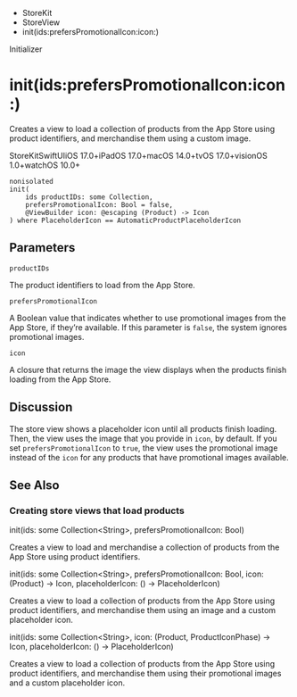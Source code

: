 

- StoreKit
- StoreView
-  init(ids:prefersPromotionalIcon:icon:) 

Initializer

# init(ids:prefersPromotionalIcon:icon:)

Creates a view to load a collection of products from the App Store using product identifiers, and merchandise them using a custom image.

StoreKitSwiftUIiOS 17.0+iPadOS 17.0+macOS 14.0+tvOS 17.0+visionOS 1.0+watchOS 10.0+

``` source
nonisolated
init(
    ids productIDs: some Collection,
    prefersPromotionalIcon: Bool = false,
    @ViewBuilder icon: @escaping (Product) -> Icon
) where PlaceholderIcon == AutomaticProductPlaceholderIcon
```

## Parameters 

`productIDs`  

The product identifiers to load from the App Store.

`prefersPromotionalIcon`  

A Boolean value that indicates whether to use promotional images from the App Store, if they’re available. If this parameter is `false`, the system ignores promotional images.

`icon`  

A closure that returns the image the view displays when the products finish loading from the App Store.

## Discussion

The store view shows a placeholder icon until all products finish loading. Then, the view uses the image that you provide in `icon`, by default. If you set `prefersPromotionalIcon` to `true`, the view uses the promotional image instead of the `icon` for any products that have promotional images available.

## See Also

### Creating store views that load products

init(ids: some Collection&lt;String>, prefersPromotionalIcon: Bool)

Creates a view to load and merchandise a collection of products from the App Store using product identifiers.

init(ids: some Collection&lt;String>, prefersPromotionalIcon: Bool, icon: (Product) -> Icon, placeholderIcon: () -> PlaceholderIcon)

Creates a view to load a collection of products from the App Store using product identifiers, and merchandise them using an image and a custom placeholder icon.

init(ids: some Collection&lt;String>, icon: (Product, ProductIconPhase) -> Icon, placeholderIcon: () -> PlaceholderIcon)

Creates a view to load a collection of products from the App Store using product identifiers, and merchandise them using their promotional images and a custom placeholder icon.

